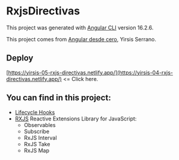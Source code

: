 # RxjsDirectivas

This project was generated with [Angular CLI](https://github.com/angular/angular-cli) version 16.2.6.

This project comes from [Angular desde cero](https://www.udemy.com/course/angular-desde-cero), Yirsis Serrano.

## Deploy

[https://yirsis-05-rxjs-directivas.netlify.app/](https://yirsis-04-rxjs-directivas.netlify.app/) <= Click here.

## You can find in this project:

- [Lifecycle Hooks](https://angular.io/guide/lifecycle-hooks)
- [RXJS](https://rxjs.dev/) Reactive Extensions Library for JavaScript:
    - Observables
    - Subscribe
    - RxJS Interval
    - RxJS Take
    - RxJS Map


